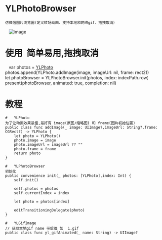 # YLPhotoBrowser

    仿微信图片浏览器(定义转场动画、支持本地和网络gif、拖拽取消）                                     

    ![image](https://github.com/February12/YLPhotoBrowser/tree/master/READMEShow/动画.gif)


# 使用  简单易用,拖拽取消                                                          
    
    var photos = [YLPhoto]()                                                                                          
    photos.append(YLPhoto.addImage(image, imageUrl: nil, frame: rect2))                                                    
    let photoBrowser = YLPhotoBrowser.init(photos, index: indexPath.row)                                      
    present(photoBrowser, animated: true, completion: nil)

# 教程       

    #   YLPhoto                                      
    为了让动画效果最佳,最好有 image(原图/缩略图) 和 frame(图片初始位置)                                           
    public class func addImage(_ image: UIImage?,imageUrl: String?,frame: CGRect?) -> YLPhoto {
        let photo = YLPhoto()
        photo.image = image
        photo.imageUrl = imageUrl ?? ""
        photo.frame = frame
        return photo
    }

    #   YLPhotoBrowser                                                 
    初始化
    public convenience init(_ photos: [YLPhoto],index: Int) {
        self.init()
        
        self.photos = photos
        self.currentIndex = index
        
        let photo = photos[index]
        
        editTransitioningDelegate(photo)
    }

    #   YLGifImage
    // 获取本地gif name 带后缀 如  1.gif
    public class func yl_gifAnimated(_ name: String) -> UIImage?       
